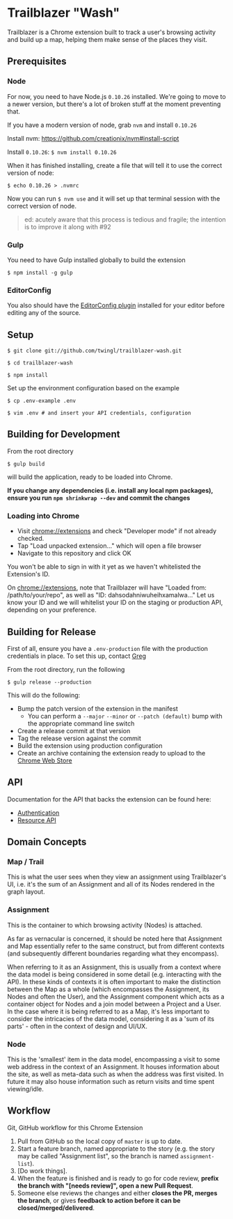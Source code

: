 # Trailblazer "Wash"

Trailblazer is a Chrome extension built to track a user's browsing activity and
build up a map, helping them make sense of the places they visit.

## Prerequisites

### Node

For now, you need to have Node.js `0.10.26` installed. We're going to move to a newer version, but there's a lot of broken stuff at the moment preventing that.

If you have a modern version of node, grab `nvm` and install `0.10.26`

Install nvm: https://github.com/creationix/nvm#install-script

Install `0.10.26`: `$ nvm install 0.10.26`

When it has finished installing, create a file that will tell it to use the correct version of node:

`$ echo 0.10.26 > .nvmrc`

Now you can run `$ nvm use` and it will set up that terminal session with the correct version of node.

> ed: acutely aware that this process is tedious and fragile; the intention is to improve it along with #92

### Gulp

You need to have Gulp installed globally to build the extension

    $ npm install -g gulp

### EditorConfig 

You also should have the [EditorConfig plugin](http://editorconfig.org/)
installed for your editor before editing any of the source.

## Setup

    $ git clone git://github.com/twingl/trailblazer-wash.git

    $ cd trailblazer-wash

    $ npm install

Set up the environment configuration based on the example

    $ cp .env-example .env

    $ vim .env # and insert your API credentials, configuration

## Building for Development

From the root directory

    $ gulp build

will build the application, ready to be loaded into Chrome.

**If you change any dependencies (i.e. install any local npm packages), ensure
you run `npm shrinkwrap --dev` and commit the changes**

### Loading into Chrome

- Visit [chrome://extensions](chrome://extensions) and check "Developer mode" if
  not already checked.
- Tap "Load unpacked extension..." which will open a file browser
- Navigate to this repository and click OK

You won't be able to sign in with it yet as we haven't whitelisted the
Extension's ID.

On [chrome://extensions](chrome://extensions), note that Trailblazer will have
"Loaded from: /path/to/your/repo", as well as "ID: dahsodahniwuheihxamalwa..."
Let us know your ID and we will whitelist your ID on the staging or production
API, depending on your preference.

## Building for Release

First of all, ensure you have a `.env-production` file with the production
credentials in place. To set this up, contact [Greg](greg@twin.gl)

From the root directory, run the following

    $ gulp release --production

This will do the following:

- Bump the patch version of the extension in the manifest
  - You can perform a `--major` `--minor` or `--patch (default)` bump with the
    appropriate command line switch
- Create a release commit at that version
- Tag the release version against the commit
- Build the extension using production configuration
- Create an archive containing the extension ready to upload to the
  [Chrome Web Store](://chrome.google.com/webstore/developer/dashboard)

## API

Documentation for the API that backs the extension can be found here:

- [Authentication](http://docs.trailblazerauthentication.apiary.io/)
- [Resource API](http://docs.trailblazerapiv1.apiary.io/)

## Domain Concepts

### Map / Trail

This is what the user sees when they view an assignment using Trailblazer's UI,
i.e. it's the sum of an Assignment and all of its Nodes rendered in the graph
layout.

### Assignment

This is the container to which browsing activity (Nodes) is attached.

As far as vernacular is concerned, it should be noted here that Assignment and
Map essentially refer to the same construct, but from different contexts (and
subsequently different boundaries regarding what they encompass).

When referring to it as an Assignment, this is usually from a context where the
data model is being considered in some detail (e.g. interacting with the API).
In these kinds of contexts it is often important to make the distinction
between the Map as a whole (which encompasses the Assignment, its Nodes and
often the User), and the Assignment component which acts as a container object
for Nodes and a join model between a Project and a User. In the case where it
is being referred to as a Map, it's less important to consider the intricacies
of the data model, considering it as a 'sum of its parts' - often in the
context of design and UI/UX.

### Node

This is the 'smallest' item in the data model, encompassing a visit to some web
address in the context of an Assignment. It houses information about the site,
as well as meta-data such as when the address was first visited. In future it
may also house information such as return visits and time spent viewing/idle.

## Workflow

Git, GitHub workflow for this Chrome Extension

1. Pull from GitHub so the local copy of `master` is up to date.
2. Start a feature branch, named appropriate to the story (e.g. the story may
   be called "Assignment list", so the branch is named `assignment-list`).
3. \[Do work things\].
4. When the feature is finished and is ready to go for code review, **prefix the
   branch with "[needs review]", open a new Pull Request**.
5. Someone else reviews the changes and either **closes the PR, merges the
   branch**, or gives **feedback to action before it can be
   closed/merged/delivered**.
